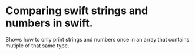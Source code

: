 # Comparing swift strings and numbers in swift.
Shows how to only print strings and numbers once in an array that contains mutiple of that same type.

